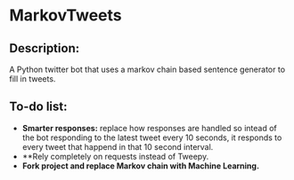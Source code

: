 # MarkovTweets
## Description:
  A Python twitter bot that uses a markov chain based sentence generator to fill in tweets.
  ## To-do list:
  - **Smarter responses:** replace how responses are handled so intead of the bot responding to the latest tweet every 10 seconds, it responds to every tweet that happend in that 10 second interval.
  - **Rely completely on requests instead of Tweepy.
  - **Fork project and replace Markov chain with Machine Learning.**
